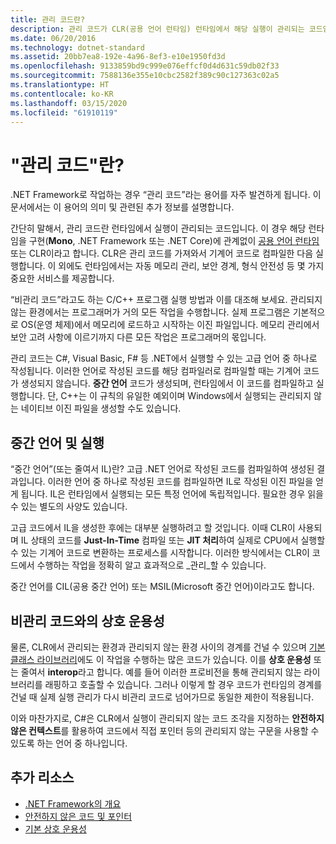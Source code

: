 ```yaml
---
title: 관리 코드란?
description: 관리 코드가 CLR(공용 언어 런타임) 런타임에서 해당 실행이 관리되는 코드임을 알아봅니다.
ms.date: 06/20/2016
ms.technology: dotnet-standard
ms.assetid: 20bb7ea8-192e-4a96-8ef3-e10e1950fd3d
ms.openlocfilehash: 9133859bd9c999e076effcf0d4d631c59db02f33
ms.sourcegitcommit: 7588136e355e10cbc2582f389c90c127363c02a5
ms.translationtype: HT
ms.contentlocale: ko-KR
ms.lasthandoff: 03/15/2020
ms.locfileid: "61910119"
---
```

# <a name="what-is-managed-code"></a>"관리 코드"란?

.NET Framework로 작업하는 경우 “관리 코드”라는 용어를 자주 발견하게 됩니다. 이 문서에서는 이 용어의 의미 및 관련된 추가 정보를 설명합니다.

간단히 말해서, 관리 코드란 런타임에서 실행이 관리되는 코드입니다. 이 경우 해당 런타임을 구현(**Mono**, .NET Framework 또는 .NET Core)에 관계없이 [공용 언어 런타임](https://www.mono-project.com/) 또는 CLR이라고 합니다. CLR은 관리 코드를 가져와서 기계어 코드로 컴파일한 다음 실행합니다. 이 외에도 런타임에서는 자동 메모리 관리, 보안 경계, 형식 안전성 등 몇 가지 중요한 서비스를 제공합니다.

“비관리 코드”라고도 하는 C/C++ 프로그램 실행 방법과 이를 대조해 보세요. 관리되지 않는 환경에서는 프로그래머가 거의 모든 작업을 수행합니다. 실제 프로그램은 기본적으로 OS(운영 체제)에서 메모리에 로드하고 시작하는 이진 파일입니다. 메모리 관리에서 보안 고려 사항에 이르기까지 다른 모든 작업은 프로그래머의 몫입니다.

관리 코드는 C#, Visual Basic, F# 등 .NET에서 실행할 수 있는 고급 언어 중 하나로 작성됩니다. 이러한 언어로 작성된 코드를 해당 컴파일러로 컴파일할 때는 기계어 코드가 생성되지 않습니다. **중간 언어** 코드가 생성되며, 런타임에서 이 코드를 컴파일하고 실행합니다. 단, C++는 이 규칙의 유일한 예외이며 Windows에서 실행되는 관리되지 않는 네이티브 이진 파일을 생성할 수도 있습니다.

## <a name="intermediate-language--execution"></a>중간 언어 및 실행

“중간 언어”(또는 줄여서 IL)란? 고급 .NET 언어로 작성된 코드를 컴파일하여 생성된 결과입니다. 이러한 언어 중 하나로 작성된 코드를 컴파일하면 IL로 작성된 이진 파일을 얻게 됩니다. IL은 런타임에서 실행되는 모든 특정 언어에 독립적입니다. 필요한 경우 읽을 수 있는 별도의 사양도 있습니다.

고급 코드에서 IL을 생성한 후에는 대부분 실행하려고 할 것입니다. 이때 CLR이 사용되며 IL 상태의 코드를 **Just-In-Time** 컴파일 또는 **JIT 처리**하여 실제로 CPU에서 실행할 수 있는 기계어 코드로 변환하는 프로세스를 시작합니다. 이러한 방식에서는 CLR이 코드에서 수행하는 작업을 정확히 알고 효과적으로 _관리_할 수 있습니다.

중간 언어를 CIL(공용 중간 언어) 또는 MSIL(Microsoft 중간 언어)이라고도 합니다.

## <a name="unmanaged-code-interoperability"></a>비관리 코드와의 상호 운용성

물론, CLR에서 관리되는 환경과 관리되지 않는 환경 사이의 경계를 건널 수 있으며 [기본 클래스 라이브러리](framework-libraries.md)에도 이 작업을 수행하는 많은 코드가 있습니다. 이를 **상호 운용성** 또는 줄여서 **interop**라고 합니다. 예를 들어 이러한 프로비전을 통해 관리되지 않는 라이브러리를 래핑하고 호출할 수 있습니다. 그러나 이렇게 할 경우 코드가 런타임의 경계를 건널 때 실제 실행 관리가 다시 비관리 코드로 넘어가므로 동일한 제한이 적용됩니다.

이와 마찬가지로, C#은 CLR에서 실행이 관리되지 않는 코드 조각을 지정하는 **안전하지 않은 컨텍스트**를 활용하여 코드에서 직접 포인터 등의 관리되지 않는 구문을 사용할 수 있도록 하는 언어 중 하나입니다.

## <a name="more-resources"></a>추가 리소스

* [.NET Framework의 개요](../framework/get-started/overview.md)
* [안전하지 않은 코드 및 포인터](../../docs/csharp/programming-guide/unsafe-code-pointers/index.md)
* [기본 상호 운용성](./native-interop/index.md)
